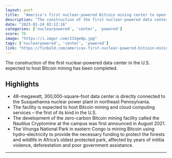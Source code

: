 ```yaml
---
layout: post
title:  "America's first nuclear-powered Bitcoin mining center to open in Pennsylvania"
description: "The construction of the first nuclear-powered data center in the U.S. expected to host Bitcoin mining has been completed."
date: "2023-01-24 02:12:16"
categories: ['nuclearpowered', 'center', 'powered']
score: 76
image: "https://i.imgur.com/231ge8p.jpg"
tags: ['nuclearpowered', 'center', 'powered']
link: "https://finbold.com/americas-first-nuclear-powered-bitcoin-mining-center-to-open-in-pennsylvania/"
---
```


The construction of the first nuclear-powered data center in the U.S. expected to host Bitcoin mining has been completed.

## Highlights

- 48-megawatt, 300,000-square-foot data center is directly connected to the Susquehanna nuclear power plant in northeast Pennsylvania.
- The facility is expected to host Bitcoin mining and cloud computing services – the first of its kind in the U.S.
- The development of the zero-carbon Bitcoin mining facility called the Nautilus Cryptomine at the campus was first announced in August 2021.
- The Virunga National Park in eastern Congo is mining Bitcoin using hydro-electricity to provide the necessary funding to protect the forests and wildlife in Africa’s oldest protected park, affected by years of militia violence, deforestation and poor government assistance.

---
